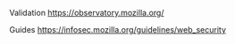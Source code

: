 Validation
https://observatory.mozilla.org/

Guides
https://infosec.mozilla.org/guidelines/web_security